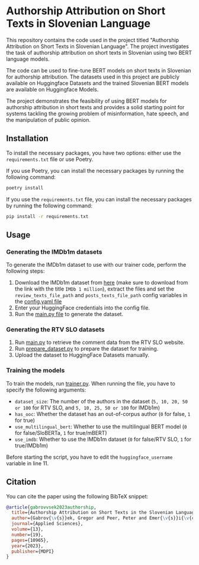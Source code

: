 # Authorship Attribution on Short Texts in Slovenian Language

This repository contains the code used in the project titled "Authorship Attribution on Short Texts in Slovenian Language".
The project investigates the task of authorship attribution on short texts in Slovenian using two BERT language models.

The code can be used to fine-tune BERT models on short texts in Slovenian for authorship attribution.
The datasets used in this project are publicly available on Huggingface Datasets and the trained
Slovenian BERT models are available on Huggingface Models.

The project demonstrates the feasibility of using BERT models for authorship attribution in short texts and
provides a solid starting point for systems tackling the growing problem of misinformation, hate speech,
and the manipulation of public opinion.

## Installation
To install the necessary packages, you have two options: either use the `requirements.txt` file or use Poetry.

If you use Poetry, you can install the necessary packages by running the following command:

```bash
poetry install
```

If you use the `requirements.txt` file, you can install the necessary packages by running the following command:

```bash
pip install -r requirements.txt
```

## Usage
### Generating the IMDb1m datasets
To generate the IMDb1m dataset to use with our trainer code, perform the following steps:

1. Download the IMDb1m dataset from [here](https://umlt.infotech.monash.edu/?page_id=266) (make sure to download from the link with the title `IMDb 1 million`), extract the files and set the
   `review_texts_file_path` and `posts_texts_file_path` config variables in the
   [config.yaml file](aa_slovenian/dataset/imdb1m/config.yaml)
2. Enter your HuggingFace credentials into the config file.
3. Run the [main.py file](aa_slovenian/dataset/imdb1m/main.py) to generate the dataset.

### Generating the RTV SLO datasets
1. Run [main.py](aa_slovenian/dataset/rtv_slo/main.py) to retrieve the comment data from the RTV SLO website.
2. Run [prepare_dataset.py](aa_slovenian/dataset/rtv_slo/prepare_dataset.py) to prepare the dataset for training.
3. Upload the dataset to HuggingFace Datasets manually.

### Training the models
To train the models, run [trainer.py](aa_slovenian/train/trainer.py).
When running the file, you have to specify the following arguments:
- `dataset_size`: The number of the authors in the dataset (`5, 10, 20, 50 or 100` for RTV SLO, and `5, 10, 25, 50 or 100` for IMDb1m)
- `has_ooc`: Whether the dataset has an out-of-corpus author (`0` for false, `1` for true)
- `use_multilingual_bert`: Whether to use the multilingual BERT model (`0` for false/SloBERTa, `1` for true/mBERT)
- `use_imdb`: Whether to use the IMDb1m dataset (`0` for false/RTV SLO, `1` for true/IMDb1m)

Before starting the script, you have to edit the `huggingface_username` variable in line 11.

## Citation

You can cite the paper using the following BibTeX snippet:

```bibtex
@article{gabrovvsek2023authorship,
  title={Authorship Attribution on Short Texts in the Slovenian Language},
  author={Gabrov{\v{s}}ek, Gregor and Peer, Peter and Emer{\v{s}}i{\v{c}}, {\v{Z}}iga and Batagelj, Borut},
  journal={Applied Sciences},
  volume={13},
  number={19},
  pages={10965},
  year={2023},
  publisher={MDPI}
}
```
